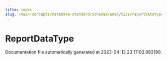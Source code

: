 ```yaml
---
title: index
slug: /main-concepts/metadata-standard/schemas/analytics/reportdatatype
---
```


# ReportDataType

Documentation file automatically generated at 2023-04-13 23:17:03.893190.
